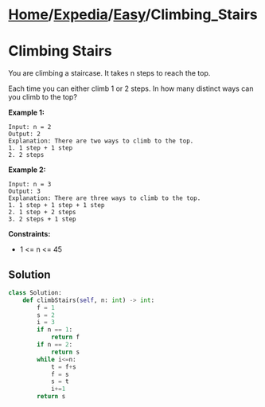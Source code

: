 # [Home](./../../..)/[Expedia](./../..)/[Easy](./..)/Climbing_Stairs
<h1>Climbing Stairs</h1>

<p>
You are climbing a staircase. It takes n steps to reach the top.

Each time you can either climb 1 or 2 steps. In how many distinct ways can you climb to the top?

</p>

<b>Example 1:</b>

    Input: n = 2
    Output: 2
    Explanation: There are two ways to climb to the top.
    1. 1 step + 1 step
    2. 2 steps
    
<b>Example 2:</b>

    Input: n = 3
    Output: 3
    Explanation: There are three ways to climb to the top.
    1. 1 step + 1 step + 1 step
    2. 1 step + 2 steps
    3. 2 steps + 1 step

<b>Constraints:</b>

- 1 <= n <= 45

<h2>Solution</h2>

```python
class Solution:
    def climbStairs(self, n: int) -> int:
        f = 1
        s = 2
        i = 3
        if n == 1:
            return f
        if n == 2:
            return s
        while i<=n:
            t = f+s
            f = s
            s = t
            i+=1
        return s
```
